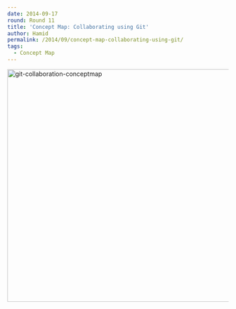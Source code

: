 ```yaml
---
date: 2014-09-17
round: Round 11
title: 'Concept Map: Collaborating using Git'
author: Hamid
permalink: /2014/09/concept-map-collaborating-using-git/
tags:
  - Concept Map
---
```

[<img class="alignnone size-large wp-image-8790" alt="git-collaboration-conceptmap" src="/software-carpentry-training-website/uploads/2014/09/git-collaboration-conceptmap-1024x768.jpg" width="707" height="530" />][1]

 [1]: /software-carpentry-training-website/uploads/2014/09/git-collaboration-conceptmap.jpg
